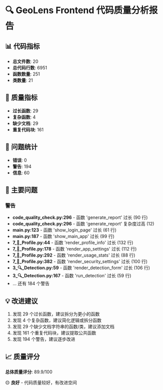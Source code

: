 # 🔍 GeoLens Frontend 代码质量分析报告

## 📊 代码指标

- **总文件数**: 20
- **总代码行数**: 6951
- **函数数量**: 251
- **类数量**: 21

## 🎯 质量指标

- **过长函数**: 29
- **复杂函数**: 4
- **缺少文档**: 29
- **重复代码块**: 161

## 🚨 问题统计

- **错误**: 0
- **警告**: 194
- **信息**: 60

## 🔧 主要问题

### 警告

- **code_quality_check.py:296** - 函数 'generate_report' 过长 (90 行)
- **code_quality_check.py:296** - 函数 'generate_report' 复杂度过高 (12)
- **main.py:123** - 函数 'show_login_page' 过长 (61 行)
- **main.py:187** - 函数 'show_main_app' 过长 (99 行)
- **7_👤_Profile.py:44** - 函数 'render_profile_info' 过长 (132 行)
- **7_👤_Profile.py:178** - 函数 'render_app_settings' 过长 (112 行)
- **7_👤_Profile.py:292** - 函数 'render_usage_stats' 过长 (88 行)
- **7_👤_Profile.py:382** - 函数 'render_security_settings' 过长 (100 行)
- **3_🔍_Detection.py:59** - 函数 'render_detection_form' 过长 (106 行)
- **3_🔍_Detection.py:167** - 函数 'run_detection' 过长 (59 行)
- ... 还有 184 个警告

## 💡 改进建议

1. 发现 29 个过长函数，建议拆分为更小的函数
2. 发现 4 个复杂函数，建议简化逻辑或拆分函数
3. 发现 29 个缺少文档字符串的函数/类，建议添加文档
4. 发现 161 个重复代码块，建议提取公共函数
5. 发现 194 个警告，建议逐步改进

## 📈 质量评分

**总体质量评分**: 89.9/100

🟡 **良好** - 代码质量较好，有改进空间